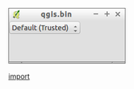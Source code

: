 ![](../images/QgsAuthCertTrustPolicyComboBox-standalone.png)

[import](../gui/qgis-sample-QgsAuthCertTrustPolicyComboBox.py)
